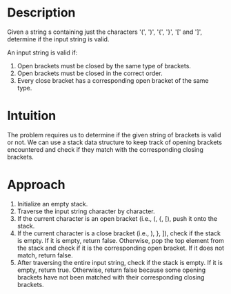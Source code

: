 # Description
Given a string s containing just the characters '(', ')', '{', '}', '[' and ']', determine if the input string is valid.

An input string is valid if:

1. Open brackets must be closed by the same type of brackets.
2. Open brackets must be closed in the correct order.
3. Every close bracket has a corresponding open bracket of the same type.

# Intuition
The problem requires us to determine if the given string of brackets is valid or not. We can use a stack data structure to keep track of opening brackets encountered and check if they match with the corresponding closing brackets.
# Approach
1. Initialize an empty stack.
2. Traverse the input string character by character.
3. If the current character is an open bracket (i.e., (, {, [), push it onto the stack.
4. If the current character is a close bracket (i.e., ), }, ]), check if the stack is empty. If it is empty, return false. Otherwise, pop the top element from the stack and check if it is the corresponding open bracket. If it does not match, return false.
5. After traversing the entire input string, check if the stack is empty. If it is empty, return true. Otherwise, return false because some opening brackets have not been matched with their corresponding closing brackets.
